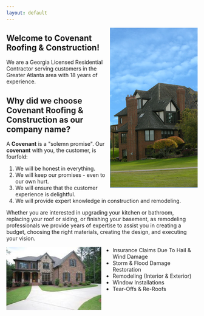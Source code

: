 ```yaml
---
layout: default
---
```



<img src="res/house_banner.jpg" style="float:right">

## Welcome to Covenant Roofing & Construction!
We are a Georgia Licensed Residential Contractor serving customers in the Greater Atlanta area with 18 years of experience.


## Why did we choose Covenant Roofing & Construction as our company name?
A **Covenant** is a "solemn promise". Our <strong>covenant</strong> with you, the customer, is fourfold:


1. We will be honest in everything.
2. We will keep our promises - even to our own hurt.
3. We will ensure that the customer experience is delightful.
4. We will provide expert knowledge in construction and remodeling.


Whether you are interested in upgrading your kitchen or bathroom, replacing your roof or siding, or finishing your basement, as remodeling professionals we provide years of expertise to assist you in creating a budget, choosing the right materials, creating the design, and executing your vision.

<img src="res/house_front.jpg" style="float:left; margin-right: 30px">

- Insurance Claims Due To Hail & Wind Damage
- Storm & Flood Damage Restoration
- Remodeling (Interior & Exterior)
- Window Installations
- Tear-Offs & Re-Roofs



